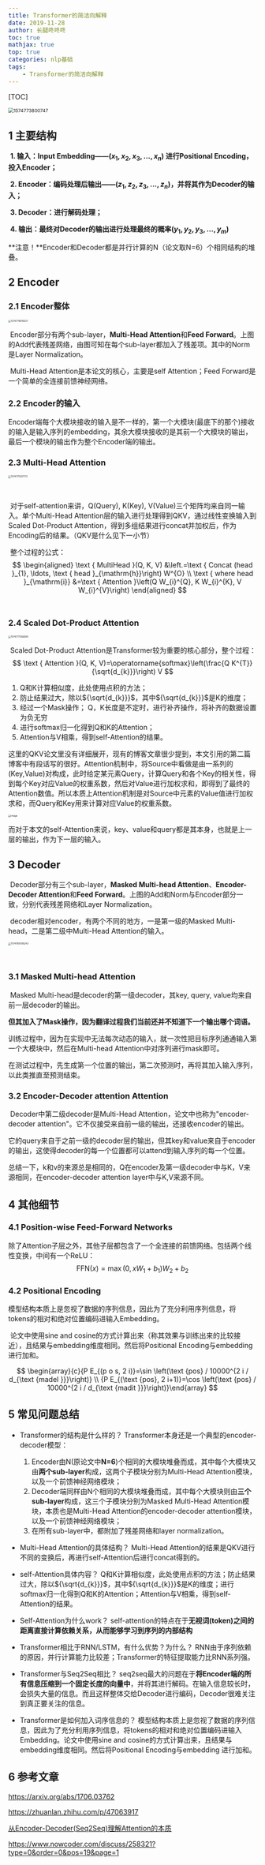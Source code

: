 ```yaml
---
title: Transformer的简洁向解释
date: 2019-11-28
author: 长腿咚咚咚
toc: true
mathjax: true
top: true
categories: nlp基础
tags:
	- Transformer的简洁向解释
---
```




[TOC]

<img src="Transformer%E7%9A%84%E7%AE%80%E6%B4%81%E5%90%91%E8%A7%A3%E9%87%8A/1574773800747.png" alt="1574773800747" style="zoom:67%;" />

## 1 主要结构

​	    **1. 输入：Input Embedding——$(x_1,x_2,x_3,...,x_n)$ 进行Positional Encoding，投入Encoder；**

​		**2. Encoder：编码处理后输出——$(z_1,z_2,z_3,...,z_n)$，并将其作为Decoder的输入；**

​		**3. Decoder：进行解码处理；**

​		**4. 输出：最终对Decoder的输出进行处理最终的概率$(y_1,y_2,y_3,...,y_m)$**

​		**注意！**Encoder和Decoder都是并行计算的N（论文取N=6）个相同结构的堆叠。

## 2 Encoder

### 2.1 Encoder整体

<img src="Transformer%E7%9A%84%E7%AE%80%E6%B4%81%E5%90%91%E8%A7%A3%E9%87%8A/1574779976637.png" alt="1574779976637" style="zoom:33%;" />

​		Encoder部分有两个sub-layer，**Multi-Head Attention**和**Feed Forward**。上图的Add代表残差网络，由图可知在每个sub-layer都加入了残差项。其中的Norm是Layer Normalization。

​		Multi-Head Attention是本论文的核心，主要是self Attention；Feed Forward是一个简单的全连接前馈神经网络。

### 2.2 Encoder的输入
​		Encoder端每个大模块接收的输入是不一样的，第一个大模块(最底下的那个)接收的输入是输入序列的embedding，其余大模块接收的是其前一个大模块的输出，最后一个模块的输出作为整个Encoder端的输出。  

### 2.3 Multi-Head Attention

<img src="Transformer%E7%9A%84%E7%AE%80%E6%B4%81%E5%90%91%E8%A7%A3%E9%87%8A/1574775307731.png" alt="1574775307731" style="zoom: 33%;" />

​		

​		对于self-attention来讲，Q(Query), K(Key), V(Value)三个矩阵均来自同一输入。单个Multi-Head Attention层的输入进行处理得到QKV，通过线性变换输入到Scaled Dot-Product Attention，得到多组结果进行concat并加权后，作为Encoding后的结果。（QKV是什么见下一小节）

​		整个过程的公式：
$$
\begin{aligned} \text { MultiHead }(Q, K, V) &\left.=\text { Concat (head }_{1}, \ldots, \text { head }_{\mathrm{h}}\right) W^{O} \\ \text { where head }_{\mathrm{i}} &=\text { Attention }\left(Q W_{i}^{Q}, K W_{i}^{K}, V W_{i}^{V}\right) \end{aligned}
$$
​		

### 2.4 Scaled Dot-Product Attention

<img src="Transformer%E7%9A%84%E7%AE%80%E6%B4%81%E5%90%91%E8%A7%A3%E9%87%8A/1574777556699.png" alt="1574777556699" style="zoom:33%;" />

​		Scaled Dot-Product Attention是Transformer较为重要的核心部分，整个过程：
$$
\text { Attention }(Q, K, V)=\operatorname{softmax}\left(\frac{Q K^{T}}{\sqrt{d_{k}}}\right) V
$$

1. Q和K计算相似度，此处使用点积的方法；
2. 防止结果过大，除以${\sqrt{d_{k}}}$，其中${\sqrt{d_{k}}}$是K的维度；
3. 经过一个Mask操作； Q，K长度是不定时，进行补齐操作，将补齐的数据设置为负无穷
4. 进行softmax归一化得到Q和K的Attention；
5. Attention与V相乘，得到self-Attention的结果。

​		这里的QKV论文里没有详细展开，现有的博客文章很少提到，本文引用的第二篇博客中有段话写的很好。Attention机制中，将Source中看做是由一系列的(Key,Value)对构成，此时给定某元素Query，计算Query和各个Key的相关性，得到每个Key对应Value的权重系数，然后对Value进行加权求和，即得到了最终的Attention数值。所以本质上Attention机制是对Source中元素的Value值进行加权求和，而Query和Key用来计算对应Value的权重系数。

<img src="Transformer%E7%9A%84%E7%AE%80%E6%B4%81%E5%90%91%E8%A7%A3%E9%87%8A/att7.png" alt="image" style="zoom:33%;" />

​		而对于本文的self-Attention来说，key、value和query都是其本身，也就是上一层的输出，作为下一层的输入。

## 3 Decoder

​		Decoder部分有三个sub-layer，**Masked Multi-head Attention**、**Encoder-Decoder Attention**和**Feed Forward**。上图的Add和Norm与Encoder部分一致，分别代表残差网络和Layer Normalization。

​		decoder相对encoder，有两个不同的地方，一是第一级的Masked Multi-head，二是第二级中Multi-Head Attention的输入。

<img src="Transformer%E7%9A%84%E7%AE%80%E6%B4%81%E5%90%91%E8%A7%A3%E9%87%8A/1574780008243.png" alt="1574780008243" style="zoom:33%;" />



​	

### 3.1 Masked Multi-head Attention

​		Masked Multi-head是decoder的第一级decoder，其key, query, value均来自前一层decoder的输出。

​		**但其加入了Mask操作，因为翻译过程我们当前还并不知道下一个输出哪个词语。**

​		训练过程中，因为在实现中无法每次动态的输入，就一次性把目标序列通通输入第一个大模块中，然后在Multi-head Attention中对序列进行mask即可。

​		在测试过程中，先生成第一个位置的输出，第二次预测时，再将其加入输入序列，以此类推直至预测结束。

### 3.2 Encoder-Decoder attention Attention

​		Decoder中第二级decoder是Multi-Head Attention，论文中也称为"encoder-decoder attention"。它不仅接受来自前一级的输出，还接收encoder的输出。

​		它的query来自于之前一级的decoder层的输出，但其key和value来自于encoder的输出，这使得decoder的每一个位置都可以attend到输入序列的每一个位置。

​		总结一下，k和v的来源总是相同的，Q在encoder及第一级decoder中与K，V来源相同，在encoder-decoder attention layer中与K,V来源不同。

## 4 其他细节

### 4.1 Position-wise Feed-Forward Networks

​		除了Attention子层之外，其他子层都包含了一个全连接的前馈网络。包括两个线性变换，中间有一个ReLU：
$$
\mathrm{FFN}(x)=\max \left(0, x W_{1}+b_{1}\right) W_{2}+b_{2}
$$

### 4.2 Positional Encoding

​		模型结构本质上是忽视了数据的序列信息，因此为了充分利用序列信息，将tokens的相对和绝对位置编码进输入Embedding。

​		论文中使用sine and cosine的方式计算出来（称其效果与训练出来的比较接近），且结果与embedding维度相同。然后将Positional Encoding与embedding 进行加和。

$$
\begin{array}{c}{P E_{(p o s, 2 i)}=\sin \left(\text {pos} / 10000^{2 i / d_{\text {madel }}}\right)} \\ {P E_{(\text {pos}, 2 i+1)}=\cos \left(\text {pos} / 10000^{2 i / d_{\text {madit }}}\right)}\end{array}
$$

## 5 常见问题总结

- Transformer的结构是什么样的？
  Transformer本身还是一个典型的encoder-decoder模型：
  1. Encoder由N(原论文中**N=6**)个相同的大模块堆叠而成，其中每个大模块又由**两个sub-layer**构成，这两个子模块分别为Multi-Head Attention模块，以及一个前馈神经网络模块；
  2. Decoder端同样由N个相同的大模块堆叠而成，其中每个大模块则由**三个sub-layer**构成，这三个子模块分别为Masked Multi-Head Attention模块，本质也是Multi-Head Attention的encoder-decoder attention模块，以及一个前馈神经网络模块；  
  3. 在所有sub-layer中，都附加了残差网络和layer normalization。
- Multi-Head Attention的具体结构？
  Multi-Head Attention的结果是QKV进行不同的变换后，再进行self-Attention后进行concat得到的。

- self-Attention具体内容？
  Q和K计算相似度，此处使用点积的方法；防止结果过大，除以${\sqrt{d_{k}}}$，其中${\sqrt{d_{k}}}$是K的维度；进行softmax归一化得到Q和K的Attention；Attention与V相乘，得到self-Attention的结果。
- Self-Attention为什么work？
  self-attention的特点在于**无视词(token)之间的距离直接计算依赖关系，从而能够学习到序列的内部结构**
- Transformer相比于RNN/LSTM，有什么优势？为什么？
  RNN由于序列依赖的原因，并行计算能力比较差；Transformer的特征提取能力比RNN系列强。
- Transformer与Seq2Seq相比？
  seq2seq最大的问题在于**将Encoder端的所有信息压缩到一个固定长度的向量中**，并将其进行解码。在输入信息较长时，会损失大量的信息。而且这样整体交给Decoder进行编码，Decoder很难关注到真正要关注的信息。
- Transformer是如何加入词序信息的？
  模型结构本质上是忽视了数据的序列信息，因此为了充分利用序列信息，将tokens的相对和绝对位置编码进输入Embedding。论文中使用sine and cosine的方式计算出来，且结果与embedding维度相同。然后将Positional Encoding与embedding 进行加和。

## 6 参考文章

https://arxiv.org/abs/1706.03762

https://zhuanlan.zhihu.com/p/47063917

[从Encoder-Decoder(Seq2Seq)理解Attention的本质](https://www.cnblogs.com/huangyc/p/10409626.html)

https://www.nowcoder.com/discuss/258321?type=0&order=0&pos=19&page=1

